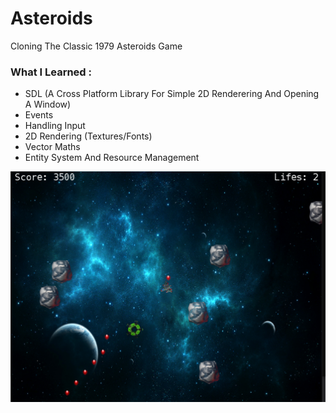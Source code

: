 # Asteroids
Cloning The Classic 1979 Asteroids Game

### What I Learned :

- SDL (A Cross Platform Library For Simple 2D Renderering And Opening A Window)
- Events
- Handling Input 
- 2D Rendering (Textures/Fonts)
- Vector Maths
- Entity System And Resource Management

![PROJECT IMAGE](https://github.com/ProjectElon/Asteroids/blob/master/images/ScreenShot.PNG)
